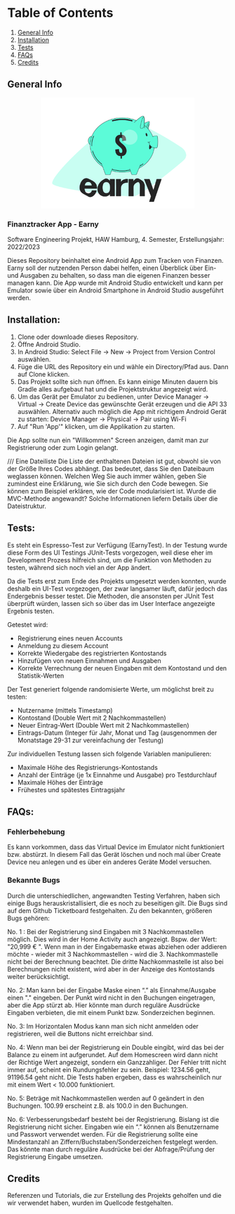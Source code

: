 # Table of Contents
1. [General Info](#general-info)
2. [Installation](#installation)
3. [Tests](#tests)
5. [FAQs](#faqs)
6. [Credits](#credits)


## General Info
<p align="center">
  <img src="app/src/main/res/drawable/logo_earny_bunt.png" width="350" title="Earny_Logo">
</p>

### Finanztracker App - Earny
Software Engineering Projekt, HAW Hamburg, 4. Semester, Erstellungsjahr: 2022/2023

Dieses Repository beinhaltet eine Android App zum Tracken von Finanzen.
Earny soll der nutzenden Person dabei helfen, einen Überblick über Ein- und Ausgaben zu behalten, so dass man die eigenen Finanzen besser managen kann.
Die App wurde mit Android Studio entwickelt und kann per Emulator sowie über ein Android Smartphone in Android Studio ausgeführt werden.


## Installation:

   1. Clone oder downloade dieses Repository.
   2. Öffne Android Studio.
   3. In Android Studio: Select File -> New ->  Project from Version Control auswählen.
   4. Füge die URL des Repository ein und wähle ein Directory/Pfad aus. Dann auf Clone klicken.
   5. Das Projekt sollte sich nun öffnen. Es kann einige Minuten dauern bis Gradle alles aufgebaut hat und die Projektstruktur angezeigt wird.
   6. Um das Gerät per Emulator zu bedienen, unter Device Manager -> Virtual ->  Create Device das gewünschte Gerät erzeugen und die API 33 auswählen.
      Alternativ auch möglich die App mit richtigem Android Gerät zu starten: Device Manager -> Physical ->  Pair using Wi-Fi
   7. Auf "Run 'App'" klicken, um die Applikation zu starten.

Die App sollte nun ein "Willkommen" Screen anzeigen, damit man zur Registrierung oder zum Login gelangt.
 
/// Eine Dateiliste
Die Liste der enthaltenen Dateien ist gut, obwohl sie von der Größe Ihres Codes abhängt. Das bedeutet, dass Sie den Dateibaum weglassen können. Welchen Weg Sie auch immer wählen, geben Sie zumindest eine Erklärung, wie Sie sich durch den Code bewegen.
Sie können zum Beispiel erklären, wie der Code modularisiert ist. Wurde die MVC-Methode angewandt? Solche Informationen liefern Details über die Dateistruktur.


## Tests:
Es steht ein Espresso-Test zur Verfügung (EarnyTest). In der Testung wurde diese Form des UI Testings JUnit-Tests vorgezogen, weil diese eher im Development Prozess hilfreich sind, um die Funktion von Methoden zu testen, während sich noch viel an der App ändert. 

Da die Tests erst zum Ende des Projekts umgesetzt werden konnten, wurde deshalb ein UI-Test vorgezogen, der zwar langsamer läuft, dafür jedoch das Endergebnis besser testet. Die Methoden, die ansonsten per JUnit Test überprüft würden, lassen sich so über das im User Interface angezeigte Ergebnis testen.


Getestet wird:
- Registrierung eines neuen Accounts
- Anmeldung zu diesem Account
- Korrekte Wiedergabe des registrierten Kontostands
- Hinzufügen von neuen Einnahmen und Ausgaben
- Korrekte Verrechnung der neuen Eingaben mit dem Kontostand und den Statistik-Werten


Der Test generiert folgende randomisierte Werte, um möglichst breit zu testen:
- Nutzername (mittels Timestamp)
- Kontostand (Double Wert mit 2 Nachkommastellen)
- Neuer Eintrag-Wert (Double Wert mit 2 Nachkommastellen)
- Eintrags-Datum (Integer für Jahr, Monat und Tag (ausgenommen der Monatstage 29-31 zur vereinfachung der Testung)


Zur individuellen Testung lassen sich folgende Variablen manipulieren:
- Maximale Höhe des Registrierungs-Kontostands
- Anzahl der Einträge (je 1x Einnahme und Ausgabe) pro Testdurchlauf
- Maximale Höhes der Einträge
- Frühestes und spätestes Eintragsjahr

## FAQs:

### Fehlerbehebung
Es kann vorkommen, dass das Virtual Device im Emulator nicht funktioniert bzw. abstürzt. 
In diesem Fall das Gerät löschen und noch mal über Create Device neu anlegen und es über ein anderes Geräte Model versuchen.

### Bekannte Bugs
Durch die unterschiedlichen, angewandten Testing Verfahren, haben sich einige Bugs herauskristallisiert, die es noch zu beseitigen gilt. Die Bugs sind auf dem Github Ticketboard festgehalten. Zu den bekannten, größeren Bugs gehören:

No. 1 : Bei der Registrierung sind Eingaben mit 3 Nachkommastellen möglich. Dies wird in der Home Activity auch angezeigt. Bspw. der Wert: "20,999 € ". 
Wenn man in der Eingabemaske etwas abziehen oder addieren möchte - wieder mit 3 Nachkommastellen - wird die 3. Nachkommastelle nicht bei der Berechnung beachtet. Die dritte Nachkommastelle ist also bei Berechnungen nicht existent, wird aber in der Anzeige des Kontostands weiter berücksichtigt.

No. 2: Man kann bei der Eingabe Maske einen “.” als Einnahme/Ausgabe einen "." eingeben. Der Punkt wird nicht in den Buchungen eingetragen, aber die App stürzt ab. Hier könnte man durch reguläre Ausdrücke Eingaben verbieten, die mit einem Punkt bzw. Sonderzeichen beginnen.

No. 3: Im Horizontalen Modus kann man sich nicht anmelden oder registrieren, weil die Buttons nicht erreichbar sind. 

No. 4: Wenn man bei der Registrierung ein Double eingibt, wird das bei der Balance zu einem int aufgerundet. Auf dem Homescreen wird dann nicht der Richtige Wert angezeigt, sondern ein Ganzzahliger. Der Fehler tritt nicht immer auf, scheint ein Rundungsfehler zu sein. Beispiel: 1234.56 geht, 91196.54 geht nicht. Die Tests haben ergeben, dass es wahrscheinlich nur mit einem Wert < 10.000 funktioniert.

No. 5:  Beträge mit Nachkommastellen werden auf 0 geändert in den Buchungen. 
100.99 erscheint z.B. als 100.0 in den Buchungen.

No. 6: Verbesserungsbedarf besteht bei der Registrierung. Bislang ist die Registrierung nicht sicher. Eingaben wie ein “.” können als Benutzername und Passwort verwendet werden. Für die Registrierung sollte eine Mindestanzahl an Ziffern/Buchstaben/Sonderzeichen festgelegt werden. Das könnte man durch reguläre Ausdrücke bei der Abfrage/Prüfung der Registrierung Eingabe umsetzen. 


## Credits

Referenzen und Tutorials, die zur Erstellung des Projekts geholfen und die wir verwendet haben, wurden im Quellcode festgehalten.
